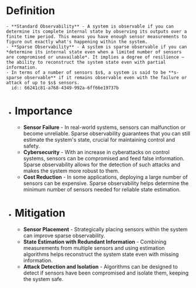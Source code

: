 # Definition
	- **Standard Observability** - A system is observable if you can determine its complete internal state by observing its outputs over a finite time period. This means you have enough sensor measurements to figure out exactly what's happening within the system.
	- **Sparse Observability** - A system is sparse observable if you can *determine its internal state even when a limited number of sensors are compromised or unavailable*. It implies a degree of resilience – the ability to reconstruct the system state even with partial information.
	- In terms of a number of sensors $s$, a system is said to be **s-sparse observable** if it remains observable even with the failure or attack of up to $s$ sensors.
	  id:: 66241c81-a768-4349-992a-6ff66e19737b
- # Importance
	- **Sensor Failure** - In real-world systems, sensors can malfunction or become unreliable. Sparse observability guarantees that you can still estimate the system's state, crucial for maintaining control and safety.
	- **Cybersecurity** - With an increase in cyberattacks on control systems, sensors can be compromised and feed false information. Sparse observability allows for the detection of such attacks and makes the system more robust to them.
	- **Cost Reduction** - In some applications, deploying a large number of sensors can be expensive. Sparse observability helps determine the minimum number of sensors needed for reliable state estimation.
- # Mitigation
	- **Sensor Placement** - Strategically placing sensors within the system can improve sparse observability.
	- **State Estimation with Redundant Information** - Combining measurements from multiple sensors and using estimation algorithms helps reconstruct the system state even with missing information.
	- **Attack Detection and Isolation** - Algorithms can be designed to detect if sensors have been compromised and isolate them, keeping the system safe.